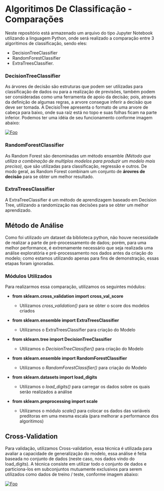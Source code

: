# Algoritimos De Classificação - Comparações
  Neste repositório está armazenado um arquivo do tipo Jupyter Notebook utilizando a linguagem Python, onde será realizado a comparação entre 3 algoritimos de classificação, sendo eles:  
  
  * DecisionTreeClassifier 
  * RandomForestClassifier 
  * ExtraTreesClassifier.

### DecisionTreeClassifier
  As árvores de decisão são estruturas que podem ser utilizadas para classificação de dados ou para a realização de previsões, também podem ser consideradas como uma ferramenta de apoio da decisão; pois, através da definição de algumas regras, a arvore consegue inferir a decisão que deve ser tomada. A DecisioTree apresenta o formato de uma arvore de cabeça para baixo, onde sua raíz está no topo e suas folhas ficam na parte inferior. Podemos ter uma idéia de seu funcionamento conforme imagem abaixo:
  
<a href="http://google.com.au/" align="center" rel="some text">![Foo](https://didatica.tech/wp-content/uploads/2020/07/image-5.png)</a>





### RandomForestClassifier
  As Random Forest são denominadas um método ensamble *(Método que utiliza a combinação de multiplos modelos para produzir um modelo mais preciso)*, que são utilizadas para classificação, regressão e outros. De modo geral, as Random Forest combinam um conjunto de **árovres de decisão** para se obter um melhor resultado.
  
  
### ExtraTreesClassifier
  A ExtraTreeClassifier é um método de aprendizagem baseado em Decision Tree, utilizando a randomização nas decisões para se obter um melhor aprendizado.


## Método de Análise
  Como foi utilizado um dataset da biblioteca python, não houve necessidade de realizar a parte de pré-processamento de dados; porém, para uma melhor performance, é extremamente necessário que seja realizada uma análise exploratória e pré-processamento nos dados antes da criação do modelo; como estamos utilizando apenas para fins de demonstração, essas etapas foram ignoradas.

### Módulos Utilizados
  Para realizarmos essa comparação, utilizamos os seguintes módulos:
* **from sklearn.cross_validation import cross_val_score**
    * Utilizamos *cross_validation()* para se obter o score dos modelos criados
      
* **from sklearn.ensemble import ExtraTreesClassifier**
    * Utilizamos o ExtraTreesClassifier para criação do Modelo
      
* **from sklearn.tree import DecisionTreeClassifier**
    * Utilizamos o  *DecisionTreeClassifier()* para criação do Modelo
      
* **from sklearn.ensemble import RandomForestClassifier**
    * Utilizamos o *RandomForestClassifier()* para criação do Modelo
      
* **from sklearn.datasets import load_digits**
    * Utilizamos o *load_digits()* para carregar os dados sobre os quais serão realizados a análise
      
* **from sklearn.preprocessing import scale**
    * Utilizamos o módulo *scale()* para colocar os dados das variáveis preditoras em uma mesma escala (para melhorar a performance dos algoritimos)
 
## Cross-Validation
  Para validação, utilizamos Cross-validation, essa técnica  é utilizada para avaliar a capacidade de generalização do modelo, essa análise é feita baseada no conjunto de dados (neste caso, nos dados vindo do load_digits).
  A técnica consiste em utilizar todo o conjunto de dados e particiona-los em subconjuntos mutuamente exclusivos para serem utilizados como dados de treino / teste, conforme imagem abaixo:

<a href="http://google.com.au/" rel="some text">![Foo](https://www.mltut.com/wp-content/uploads/2020/05/cross-validation.png)</a>
